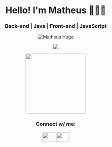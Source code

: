 <h1 align="center">Hello! I'm Matheus  👋🏻‍💻</h1>
<h3 align="center">Back-end | Java | Front-end | JavaScript </h3>

<p align="center"> <img src="https://komarev.com/ghpvc/?username=matheushug0&label=Profile%20views&color=brightgreen&style=flat" alt="Matheus Hugo" /> </p>

<p align="center">
  <img align="center" src="https://github-readme-stats.vercel.app/api?username=matheushug0&show_icons=true&theme=dracula">
</p>

<p align="center">
  <img align="center" height="190" src="https://github-readme-stats.anuraghazra1.vercel.app/api/top-langs/?username=matheushug0&layout=compact&theme=dracula" />
</p>

<h3 align="center">Connect w/ me:</h3>
<p align="center">
<a href="https://www.linkedin.com/in/matheus-hugo/" target="blank"><img align="center" src="https://cdn.jsdelivr.net/npm/simple-icons@3.0.1/icons/linkedin.svg" alt="matheushugo" height="30" width="40" style="color: white" /></a>
<a href="https://www.instagram.com/matheushug0/" target="blank"><img align="center" src="https://cdn.jsdelivr.net/npm/simple-icons@3.0.1/icons/instagram.svg" alt="matheushug0" height="30" width="40" style="color: white" /></a>
</p>

<!---
matheushug0/matheushug0 is a ✨ special ✨ repository because its `README.md` (this file) appears on your GitHub profile.
You can click the Preview link to take a look at your changes.
--->
